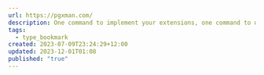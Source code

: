 ```yaml
---
url: https://pgxman.com/
description: One command to implement your extensions, one command to update.Local developer experience, exactly like production.
tags:
  - type_bookmark
created: 2023-07-09T23:24:29+12:00
updated: 2023-12-01T01:08
published: "true"
---
```


